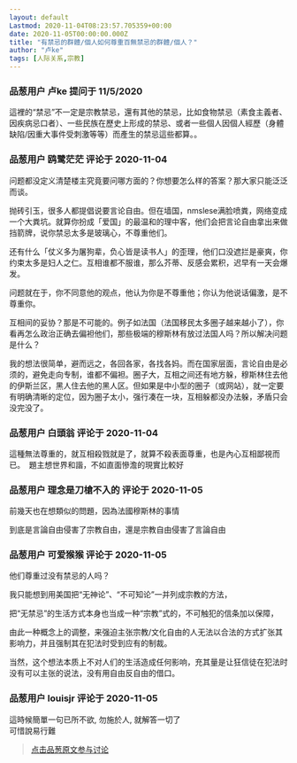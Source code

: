 ```yaml
---
layout: default
Lastmod: 2020-11-04T08:23:57.705359+00:00
date: 2020-11-05T00:00:00.000Z
title: "有禁忌的群體/個人如何尊重百無禁忌的群體/個人？"
author: "卢ke"
tags: [人际关系,宗教]
---
```



### 品葱用户 **卢ke** 提问于 11/5/2020
    
這裡的“禁忌”不一定是宗教禁忌，還有其他的禁忌，比如食物禁忌（素食主義者、因疾病忌口者）、一些民族在歷史上形成的禁忌、或者一些個人因個人經歷（身體缺陷/因重大事件受刺激等等）而產生的禁忌這些都算。。
    
                

### 品葱用户 **鸥鹭茫茫** 评论于 2020-11-04
        
问题都没定义清楚楼主究竟要问哪方面的？你想要怎么样的答案？那大家只能泛泛而谈。  
  
抛砖引玉，很多人都提倡说要言论自由。但在墙国，nmslese满脸喷粪，网络变成一个大粪坑。就算你扮成「爱国」的最温和的理中客，他们会把言论自由拿出来做挡箭牌，说你禁忌太多是玻璃心，不尊重他们。  
  
还有什么「仗义多为屠狗辈，负心皆是读书人」的歪理，他们口没遮拦是豪爽，你约束太多是妇人之仁。互相谁都不服谁，那么芥蒂、反感会累积，迟早有一天会爆发。  
  
问题就在于，你不同意他的观点，他认为你是不尊重他；你认为他说话偏激，是不尊重你。  
  
互相间的妥协？那是不可能的。例子如法国（法国移民太多圈子越来越小了），你看再怎么政治正确去偏袒他们，那些极端的穆斯林有放过法国人吗？所以解决问题是什么？  
  
我的想法很简单，避而远之，各回各家，各找各妈。而在国家层面，言论自由是必须的，避免走向专制，谁都不偏袒。圈子大，互相之间还有地方躲，穆斯林住去他的伊斯兰区，黑人住去他的黑人区。但如果是中小型的圈子（或网站），就一定要有明确清晰的定位，因为圈子太小，强行凑在一块，互相躲都没办法躲，矛盾只会没完没了。
        
                

### 品葱用户 **白頭翁** 评论于 2020-11-04
        
這種無法尊重的，就互相殺戮就是了，就算不殺表面尊重，也是內心互相鄙視而已。  題主想世界和諧，不如直面慘澹的現實比較好
        
                

### 品葱用户 **理念是刀槍不入的** 评论于 2020-11-05
        
前幾天也在想類似的問題，因為法國穆斯林的事情  
  
到底是言論自由侵害了宗教自由，還是宗教自由侵害了言論自由
        
                

### 品葱用户 **可爱猴猴** 评论于 2020-11-05
        
他们尊重过没有禁忌的人吗？  
  
我只能想到用美国把“无神论”、“不可知论”一并列成宗教的方法，  
  
把“无禁忌”的生活方式本身也当成一种“宗教”式的，不可触犯的信条加以保障，  
  
由此一种概念上的调整，来强迫主张宗教/文化自由的人无法以合法的方式扩张其影响力，并且强制其在犯法时受到应有的制裁。  
  
当然，这个想法本质上不对人们的生活造成任何影响，充其量是让狂信徒在犯法时没有可以主张的说法，没有用自由反自由的借口。
        
                

### 品葱用户 **louisjr** 评论于 2020-11-05
        
這時候簡單一句已所不欲, 勿施於人, 就解答一切了  
可惜說易行難
        
                





> [点击品葱原文参与讨论](https://pincong.rocks/question/33038)

